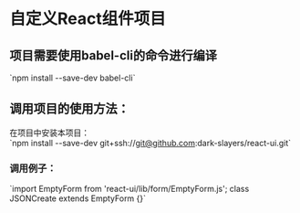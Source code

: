 # 自定义React组件项目

## 项目需要使用babel-cli的命令进行编译
\`npm install --save-dev babel-cli\`

## 调用项目的使用方法：
在项目中安装本项目：<br>
\`npm install --save-dev git+ssh://git@github.com:dark-slayers/react-ui.git\`
### 调用例子：
\`import  EmptyForm  from 'react-ui/lib/form/EmptyForm.js';
class JSONCreate extends EmptyForm {}\`
